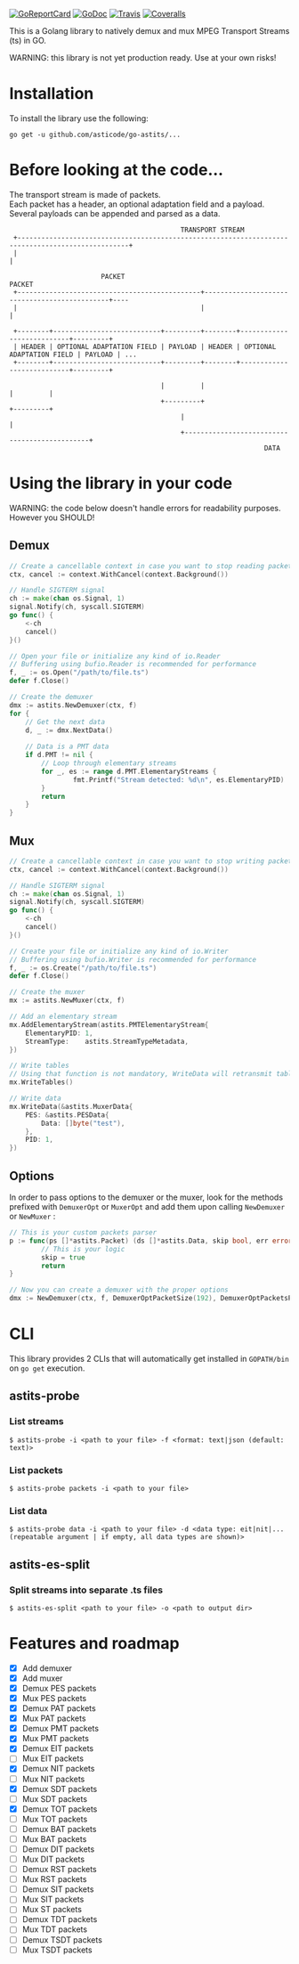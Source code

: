 [![GoReportCard](http://goreportcard.com/badge/github.com/asticode/go-astits)](http://goreportcard.com/report/github.com/asticode/go-astits)
[![GoDoc](https://godoc.org/github.com/asticode/go-astits?status.svg)](https://godoc.org/github.com/asticode/go-astits)
[![Travis](https://travis-ci.org/asticode/go-astits.svg?branch=master)](https://travis-ci.org/asticode/go-astits#)
[![Coveralls](https://coveralls.io/repos/github/asticode/go-astits/badge.svg?branch=master)](https://coveralls.io/github/asticode/go-astits)

This is a Golang library to natively demux and mux MPEG Transport Streams (ts) in GO.

WARNING: this library is not yet production ready. Use at your own risks!

# Installation

To install the library use the following:

    go get -u github.com/asticode/go-astits/...
    
# Before looking at the code...

The transport stream is made of packets.<br>
Each packet has a header, an optional adaptation field and a payload.<br>
Several payloads can be appended and parsed as a data.

```
                                           TRANSPORT STREAM
 +--------------------------------------------------------------------------------------------------+
 |                                                                                                  |
 
                       PACKET                                         PACKET
 +----------------------------------------------+----------------------------------------------+----
 |                                              |                                              |
 
 +--------+---------------------------+---------+--------+---------------------------+---------+
 | HEADER | OPTIONAL ADAPTATION FIELD | PAYLOAD | HEADER | OPTIONAL ADAPTATION FIELD | PAYLOAD | ...
 +--------+---------------------------+---------+--------+---------------------------+---------+
 
                                      |         |                                    |         |
                                      +---------+                                    +---------+
                                           |                                              |
                                           +----------------------------------------------+
                                                                DATA
```
    
# Using the library in your code

WARNING: the code below doesn't handle errors for readability purposes. However you SHOULD!

## Demux

```go
// Create a cancellable context in case you want to stop reading packets/data any time you want
ctx, cancel := context.WithCancel(context.Background())

// Handle SIGTERM signal
ch := make(chan os.Signal, 1)
signal.Notify(ch, syscall.SIGTERM)
go func() {
    <-ch
    cancel()
}()

// Open your file or initialize any kind of io.Reader
// Buffering using bufio.Reader is recommended for performance
f, _ := os.Open("/path/to/file.ts")
defer f.Close()

// Create the demuxer
dmx := astits.NewDemuxer(ctx, f)
for {
    // Get the next data
    d, _ := dmx.NextData()
    
    // Data is a PMT data
    if d.PMT != nil {
        // Loop through elementary streams
        for _, es := range d.PMT.ElementaryStreams {
                fmt.Printf("Stream detected: %d\n", es.ElementaryPID)
        }
        return
    }
}
```

## Mux

```go
// Create a cancellable context in case you want to stop writing packets/data any time you want
ctx, cancel := context.WithCancel(context.Background())

// Handle SIGTERM signal
ch := make(chan os.Signal, 1)
signal.Notify(ch, syscall.SIGTERM)
go func() {
    <-ch
    cancel()
}()

// Create your file or initialize any kind of io.Writer
// Buffering using bufio.Writer is recommended for performance
f, _ := os.Create("/path/to/file.ts")
defer f.Close()

// Create the muxer
mx := astits.NewMuxer(ctx, f)

// Add an elementary stream
mx.AddElementaryStream(astits.PMTElementaryStream{
    ElementaryPID: 1,
    StreamType:    astits.StreamTypeMetadata,
})

// Write tables
// Using that function is not mandatory, WriteData will retransmit tables from time to time 
mx.WriteTables()

// Write data
mx.WriteData(&astits.MuxerData{
    PES: &astits.PESData{
        Data: []byte("test"),
    },
    PID: 1,
})
```

## Options

In order to pass options to the demuxer or the muxer, look for the methods prefixed with `DemuxerOpt` or `MuxerOpt` and add them upon calling `NewDemuxer` or `NewMuxer` :

```go
// This is your custom packets parser
p := func(ps []*astits.Packet) (ds []*astits.Data, skip bool, err error) {
        // This is your logic
        skip = true
        return
}

// Now you can create a demuxer with the proper options
dmx := NewDemuxer(ctx, f, DemuxerOptPacketSize(192), DemuxerOptPacketsParser(p))
```

# CLI

This library provides 2 CLIs that will automatically get installed in `GOPATH/bin` on `go get` execution.

## astits-probe

### List streams

    $ astits-probe -i <path to your file> -f <format: text|json (default: text)>

### List packets

    $ astits-probe packets -i <path to your file>

### List data

    $ astits-probe data -i <path to your file> -d <data type: eit|nit|... (repeatable argument | if empty, all data types are shown)>

## astits-es-split

### Split streams into separate .ts files

    $ astits-es-split <path to your file> -o <path to output dir>

# Features and roadmap

- [x] Add demuxer
- [x] Add muxer
- [x] Demux PES packets
- [x] Mux PES packets
- [x] Demux PAT packets
- [x] Mux PAT packets
- [x] Demux PMT packets
- [x] Mux PMT packets
- [x] Demux EIT packets
- [ ] Mux EIT packets
- [x] Demux NIT packets
- [ ] Mux NIT packets
- [x] Demux SDT packets
- [ ] Mux SDT packets
- [x] Demux TOT packets
- [ ] Mux TOT packets
- [ ] Demux BAT packets
- [ ] Mux BAT packets
- [ ] Demux DIT packets
- [ ] Mux DIT packets
- [ ] Demux RST packets
- [ ] Mux RST packets
- [ ] Demux SIT packets
- [ ] Mux SIT packets
- [ ] Mux ST packets
- [ ] Demux TDT packets
- [ ] Mux TDT packets
- [ ] Demux TSDT packets
- [ ] Mux TSDT packets
